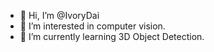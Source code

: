 - 👋 Hi, I’m @IvoryDai
- 👀 I’m interested in computer vision.
- 🌱 I’m currently learning 3D Object Detection.


<!---
IvoryDai/IvoryDai is a ✨ special ✨ repository because its `README.md` (this file) appears on your GitHub profile.
You can click the Preview link to take a look at your changes.
--->
